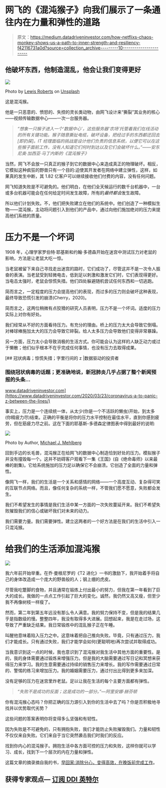 # 网飞的《混沌猴子》向我们展示了一条通往内在力量和弹性的道路

> 原文：<https://medium.datadriveninvestor.com/how-netflixs-chaos-monkey-shows-us-a-path-to-inner-strength-and-resiliency-f42116731a0d?source=collection_archive---------10----------------------->

## 他破坏东西，他制造混乱，他会让我们变得更好

![](img/ccdef9a5f093a4b2463fb4ce28f97627.png)

Photo by [Lewis Roberts](https://unsplash.com/@31_photography?utm_source=medium&utm_medium=referral) on [Unsplash](https://unsplash.com?utm_source=medium&utm_medium=referral)

这是混沌猴。

他是一只恶意的、愤怒的、失控的灵长类动物，由网飞设计来“撕裂”其业务的核心——视频传输数据中心——一次一台服务器。

> *“想象一只猴子进入一个‘数据中心’，这些服务器‘农场’托管着我们在线活动的所有关键功能。猴子随意撕扯电缆，破坏设备，把经过手的东西都还回去[即扔屎]。IT 经理面临的挑战是设计他们负责的信息系统，以便它可以在这些猴子面前工作，没有人知道它们何时到达以及它们会破坏什么。”——安东尼奥·加西亚·马丁内斯的《混沌猴子》*

当然，网飞不会放一只真正的猴子到它的数据中心来造成真正的物理破坏。相反，它模拟这种疯狂的野兽只有一个目的:迫使其开发者在网络中建立弹性，这样，如果真的发生中断，其 1.82 亿客户可以继续接收他们付费的内容，没有任何问题。

网飞知道失败是不可避免的。他们明白，在他们全天候运行的数千台机器中，一台或多台机器可能会在任何给定时间发生故障，所有的*最终都会*发生故障。

所以他们计划失败。不，他们把失败建立在他们的系统中。他们创造了一种模拟生物——混沌猴，主动将问题引入到他们的产品中，通过向他们施加绝对的压力来提高他们系统的质量。

# 压力不是一个坏词

1908 年，心理学家罗伯特·耶基斯和约翰·多德森开始在迷宫中测试压力对老鼠的影响，方法是让老鼠大吃一惊。

当老鼠被留下来自己寻找走出迷宫的路时，它们成功了，尽管这并不是一次令人振奋的表演。当老鼠受到轻微电击，低到足以刺激和激发它们时，它们表现得更好。当电击太强时，老鼠会惊慌失措。他们四处躲避随机尝试任何东西和一切逃跑。

简而言之，一定程度的压力会提高他们的表现，而过多的压力则会破坏这种表现，最终导致恐慌引发的崩溃(Cherry，2020)。

简而言之，这两位稍微有点狡猾的研究人员表明，压力不是一个坏词。适度的压力实际上对你有好处。

我们经常从不好的方面看待压力。有充分的理由。桥上的压力太大会导致它倒塌。对棒球棒施加太大的压力会导致它碎裂。给人太多压力会导致他们变得非常暴躁。

另一方面，压力太小会导致消极的生活方式。你可能会认为这样的人缺乏动力或过于懒散；他们似乎根本不在乎完成任何事情，也没有压力去取得成果。

[](https://www.datadriveninvestor.com/2020/03/23/coronavirus-a-to-panic-z-between-the-lines/) [## 冠状病毒；惊慌失措；字里行间的 z |数据驱动的投资者

### 围绕冠状病毒的话题；更准确地说，新冠肺炎几乎占据了整个新闻预报的头条…

www.datadriveninvestor.com](https://www.datadriveninvestor.com/2020/03/23/coronavirus-a-to-panic-z-between-the-lines/) 

事实上，压力是一个连续统一体，从太少(你是一个不活跃的懒虫)开始，到太多(你精疲力尽)结束。正确的平衡是将你的压力水平控制在最佳水平，直到你感到疲劳，但在筋疲力尽之前。这在下面的耶基斯-多德森定律图表中得到最好的说明:

![](img/1c9713116354074c190e70ee597041dd.png)

Photo by Author, [Michael J. Mehlberg](https://medium.com/u/532dbb8c940b?source=post_page-----f42116731a0d--------------------------------)

回到手边的长毛兽，混沌猴正在给网飞的数据中心制造恰到好处的压力。模拟猴子并没有撞毁每一个。这并不妨碍客户观看下一集《王国》(自《绝命毒师》以来最棒的剧集)。它给系统施加的压力足以确保它不会崩溃。它创造了全面的力量和弹性。

像网飞一样，我们的生活是一个关系和感情的网络——一个高度互动、复杂得可笑的互联节点网络。而且，像任何复杂的系统一样，不管我们愿不愿意，失败都会发生。

我们不希望发生的事情是我们生活中某一方面的一次失败蔓延开来。我们不希望失败摧毁我们的信心或破坏我们对未来的动力。

我们需要力量。我们需要弹性。建立这两者的一个好方法是在我们的生活中引入一只混沌猴。

# 给我们的生活添加混沌猴

![](img/ede8f89ff82263c0ef0a70a7a584d47d.png)

我六年前开始举重。在乔·曼根尼罗的《T2 进化》一书的激励下，我开始着手将自己的身体改造成一个庞大的野兽般的人；钢上绷的虎皮。

尽管我吃蹩脚的食物，并且通常在锻炼上付出最小的努力，但我在第一年看到了巨大的成长。我做的一点点工作引起了巨大的变化。诚然，我仍然又高又瘦，但至少我不再像树枝一样瘦了。

然而，第二年到第五年远没有那么令人满意。我的努力保持不变，但是我的结果几乎是指数级的慢。整整四年，我没有取得多大进展。回想起来，我是在走过场，这导致了严重缺乏结果。我日常锻炼中的混乱猴子正在午睡。

叫醒他意味着陷入压力之中。这意味着把自己推向失败。毕竟，只有通过压力，我们才能成长。只有通过失败，我们才能学会如何(更聪明地)再次尝试并取得成功。

当我意识到这一点的时候，我也意识到了混沌猴对我生活中其他方面的重要性。是的，我的身体需要通过锻炼来增强压力。但是我的大脑需要通过写日记和冥想来获得压力来学习。我的生意需要通过持续的销售压力来增长。我的写作需要通过日常的、警惕的练习来增加压力。我的婚姻需要压力，通过付出比得到更多来加深。

没有足够的压力在迷宫里炸老鼠。足以让我在生活的每个主要方面都有弹性。

> *“失败不是成功的反面；这是成功的一部分。”—阿里安娜·赫芬顿*

你有混沌猴心态吗？你把正确的压力源引入到你的生活中去了吗？你是否积极地寻找并以优势取代劣势？

这些问题的答案表明你将变得多么坚强和有韧性。

因为失败是不可避免的，只有拥抱失败，我们才能防止失败摧毁我们。力量和韧性不仅仅来自失败。它们来自于当它突然袭击我们时我们的反应。

找到你内心的混沌猴子。拥抱生活中各方面可控的压力和失败，这样你就可以学习、成长，找到下一个层次的内在力量和弹性。

这篇文章的摘录摘自我的书，[早回家:消除分心，变得高效，在晚饭前完成工作](http://www.amazon.com/Home-Early-Distraction-Powerfully-Productive-ebook/dp/B089Y341NC)。

## 获得专家观点— [订阅 DDI 英特尔](https://datadriveninvestor.com/ddi-intel)